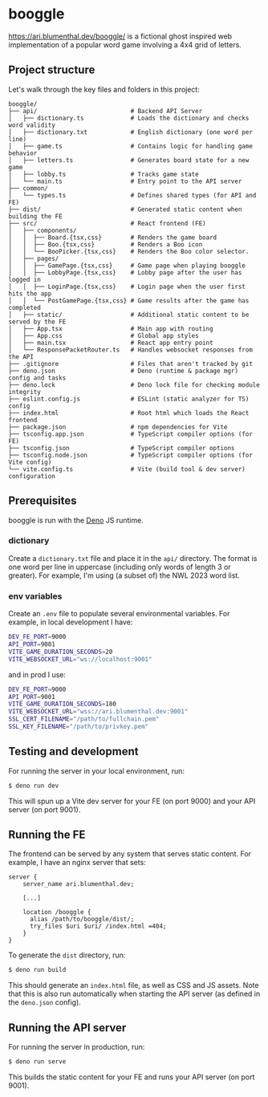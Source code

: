# booggle

https://ari.blumenthal.dev/booggle/ is a fictional ghost inspired web
implementation of a popular word game involving a 4x4 grid of letters.

## Project structure

Let's walk through the key files and folders in this project:

```
booggle/
├── api/                          # Backend API Server
│   ├── dictionary.ts             # Loads the dictionary and checks word validity
│   ├── dictionary.txt            # English dictionary (one word per line)
│   ├── game.ts                   # Contains logic for handling game behavior
│   ├── letters.ts                # Generates board state for a new game
│   ├── lobby.ts                  # Tracks game state
│   └── main.ts                   # Entry point to the API server
├── common/
│   └── types.ts                  # Defines shared types (for API and FE)
├── dist/                         # Generated static content when building the FE 
├── src/                          # React frontend (FE)
│   ├── components/
│   │  ├── Board.{tsx,css}        # Renders the game board
│   │  ├── Boo.{tsx,css}          # Renders a Boo icon
│   │  └── BooPicker.{tsx,css}    # Renders the Boo color selector.
│   ├── pages/
│   │  ├── GamePage.{tsx,css}     # Game page when playing booggle
│   │  ├── LobbyPage.{tsx,css}    # Lobby page after the user has logged in
│   │  ├── LoginPage.{tsx,css}    # Login page when the user first hits the app
│   │  └── PostGamePage.{tsx,css} # Game results after the game has completed
│   ├── static/                   # Additional static content to be served by the FE
│   ├── App.tsx                   # Main app with routing
│   ├── App.css                   # Global app styles
│   ├── main.tsx                  # React app entry point
│   └── ResponsePacketRouter.ts   # Handles websocket responses from the API 
├── .gitignore                    # Files that aren't tracked by git
├── deno.json                     # Deno (runtime & package mgr) config and tasks
├── deno.lock                     # Deno lock file for checking module integrity
├── eslint.config.js              # ESLint (static analyzer for TS) config
├── index.html                    # Root html which loads the React frontend
├── package.json                  # npm dependencies for Vite
├── tsconfig.app.json             # TypeScript compiler options (for FE)
├── tsconfig.json                 # TypeScript compiler options
├── tsconfig.node.json            # TypeScript compiler options (for Vite config)
└── vite.config.ts                # Vite (build tool & dev server) configuration
```

## Prerequisites

booggle is run with the [Deno](https://docs.deno.com) JS runtime.

### dictionary

Create a `dictionary.txt` file and place it in the `api/` directory. The format
is one word per line in uppercase (including only words of length 3 or greater).
For example, I'm using (a subset of) the NWL 2023 word list.

### env variables

Create an `.env` file to populate several environmental variables. For example,
in local development I have:

```sh
DEV_FE_PORT=9000
API_PORT=9001
VITE_GAME_DURATION_SECONDS=20
VITE_WEBSOCKET_URL="ws://localhost:9001"
```

and in prod I use:

```sh
DEV_FE_PORT=9000
API_PORT=9001
VITE_GAME_DURATION_SECONDS=180
VITE_WEBSOCKET_URL="wss://ari.blumenthal.dev:9001"
SSL_CERT_FILENAME="/path/to/fullchain.pem"
SSL_KEY_FILENAME="/path/to/privkey.pem"
```

## Testing and development

For running the server in your local environment, run:

```sh
$ deno run dev
```

This will spun up a Vite dev server for your FE (on port 9000) and your API
server (on port 9001).

## Running the FE

The frontend can be served by any system that serves static content. For
example, I have an nginx server that sets:

```
server {
    server_name ari.blumenthal.dev;

    [...]

    location /booggle {
      alias /path/to/booggle/dist/;
      try_files $uri $uri/ /index.html =404;
    }
}
```

To generate the `dist` directory, run:

```sh
$ deno run build
```

This should generate an `index.html` file, as well as CSS and JS assets. Note
that this is also run automatically when starting the API server (as defined in
the `deno.json` config).

## Running the API server

For running the server in production, run:

```sh
$ deno run serve
```

This builds the static content for your FE and runs your API server (on port
9001).
